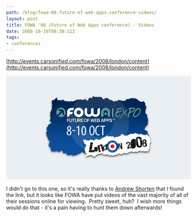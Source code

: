 ```yaml
---
path: /blog/fowa-08-future-of-web-apps-conference-videos/
layout: post
title: FOWA '08 (Future of Web Apps conference) - Videos
date: 2008-10-16T08:30:11Z
tags:
- conferences
---
```


[http://events.carsonified.com/fowa/2008/london/content](http://events.carsonified.com/fowa/2008/london/content)

![](fowa.jpg)

I didn't go to this one, so it's really thanks to [Andrew Shorten](http://www.ashorten.com/2008/10/15/upshotapp-wins-air-contest-at-fowa/) that I found the link, but it looks like FOWA have put videos of the vast majority of all of their sessions online for viewing.  Pretty sweet, huh?  I wish more things would do that - it's a pain having to hunt them down afterwards!